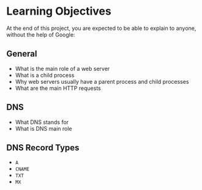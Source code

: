 # Learning Objectives
At the end of this project, you are expected to be able to explain to anyone, without the help of Google:
## General

* What is the main role of a web server
* What is a child process
* Why web servers usually have a parent process and child processes
* What are the main HTTP requests
## DNS

* What DNS stands for
* What is DNS main role
## DNS Record Types

* `A`
* `CNAME`
* `TXT`
* `MX`
